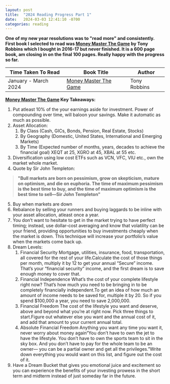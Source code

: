 ```yaml
---
layout: post
title:  "2024 Reading Progress Part 1"
date:   2024-03-03 12:41:10 -0700
categories: reading
---
```


**One of my new year resolutions was to "read more" and consistently. First book I selected to read was [Money Master The Game](https://www.amazon.ca/MONEY-Master-Game-Financial-Freedom/dp/1476757860/) by Tony Robbins which I bought in 2016-17 but never finished. It is a 600 page book, am closing in on the final 100 pages. Really happy with the progress so far.**

| Time Taken To Read      | Book Title | Author | 
| ----------- | ----------- | ----------- | 
| January - March 2024      | [Money Master The Game](https://www.amazon.ca/MONEY-Master-Game-Financial-Freedom/dp/1476757860/)| Tony Robbins 

**[Money Master The Game](https://www.amazon.ca/MONEY-Master-Game-Financial-Freedom/dp/1476757860/) Key Takeaways:**

1. Put atleast 10% of the your earnings aside for investment. Power of compounding over time, will baloon your savings. Make it automatic as much as possible.
2. Asset Allocation:
    1. By Class (Cash, GICs, Bonds, Pension, Real Estate, Stocks)
    2. By Geography (Domestic, United States, International and Emerging Markets)
    3. By Time (Expected number of months, years, decades to achieve the financial goal) XEQT at 25, XGRO at 45, XBAL at 55 etc.
3. Diversification using low cost ETFs such as VCN, VFC, VIU etc., own the market whole market. 
4. Quote by Sir John Templeton:
>**"Bull markets are born on pessimism, grow on skepticism, mature on optimism, and die on euphoria. The time of maximum pessimism is the best time to buy, and the time of maximum optimism is the best time to sell—Sir John Templeton"**
5. Buy when markets are down
6. Rebalance by selling your runners and buying laggards to be inline with your asset allocation, atleast once a year.
7. You don’t want to hesitate to get in the market trying to have perfect timing; instead, use dollar-cost averaging and know that volatility can be your friend, providing opportunities to buy investments cheaply when the market is down. This technique will increase your portfolio’s value when the markets come back up.
8. Dream Levels: 
    1.  Financial Security
      Mortgage, utilities, insurance, food, transportation, all covered for the rest of your life.Calculate the cost of those things per month, multiply it by 12 to get your annual “Secure” income. That’s your “financial security” income, and the first dream is to save enough money to cover that.
    2. Financial Independence
      What’s the cost of your complete lifestyle right now? That’s how much you need to be bringing in to be completely financially independent.To get an idea of how much an amount of income needs to be saved for, multiple it by 20. So if you spend $100,000 a year, you need to save 2,000,000.
    3. Financial Freedom
    The cost of the lifestyle you want and deserve, above and beyond what you’re at right now. Pick three things to start.Figure out whatever else you want and the annual cost of it, and add that amount to your current annual total.
    4. Absolute Financial Freedom
      Anything you want any time you want it, never worry about money again“You don’t have to own the jet to have the lifestyle. You don’t have to own the sports team to sit in the sky box. And you don’t have to pay for the whole team to be an owner— you can be a partial owner and get all the privileges.”Write down everything you would want on this list, and figure out the cost of it.
9. Have a Dream Bucket that gives you emotional juice and excitement so you can experience the benefits of your investing prowess in the short term and midterm instead of just someday far in the future.





<!-- You’ll find this post in your `_posts` directory. Go ahead and edit it and re-build the site to see your changes. You can rebuild the site in many different ways, but the most common way is to run `jekyll serve`, which launches a web server and auto-regenerates your site when a file is updated.

Jekyll requires blog post files to be named according to the following format:

`YEAR-MONTH-DAY-title.MARKUP`

Where `YEAR` is a four-digit number, `MONTH` and `DAY` are both two-digit numbers, and `MARKUP` is the file extension representing the format used in the file. After that, include the necessary front matter. Take a look at the source for this post to get an idea about how it works.

Jekyll also offers powerful support for code snippets:

{% highlight ruby %}
def print_hi(name)
  puts "Hi, #{name}"
end
print_hi('Tom')
#=> prints 'Hi, Tom' to STDOUT.
{% endhighlight %}

Check out the [Jekyll docs][jekyll-docs] for more info on how to get the most out of Jekyll. File all bugs/feature requests at [Jekyll’s GitHub repo][jekyll-gh]. If you have questions, you can ask them on [Jekyll Talk][jekyll-talk].

[jekyll-docs]: https://jekyllrb.com/docs/home
[jekyll-gh]:   https://github.com/jekyll/jekyll
[jekyll-talk]: https://talk.jekyllrb.com/ -->
